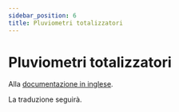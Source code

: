 ```yaml
---
sidebar_position: 6
title: Pluviometri totalizzatori
---
```


# Pluviometri totalizzatori

Alla [documentazione in inglese](https://opendatadocs.meteoswiss.ch/a-data-groundbased/a6-totaliser-precipitation-stations).

La traduzione seguirà.
